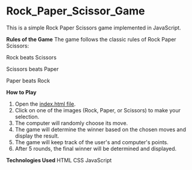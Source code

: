 # Rock_Paper_Scissor_Game

This is a simple Rock Paper Scissors game implemented in JavaScript.

**Rules of the Game**
The game follows the classic rules of Rock Paper Scissors:

Rock beats Scissors

Scissors beats Paper

Paper beats Rock

**How to Play**
1. Open the [index.html file](https://myrock-paper-scissor-game.netlify.app/).
2. Click on one of the images (Rock, Paper, or Scissors) to make your selection.
3. The computer will randomly choose its move.
4. The game will determine the winner based on the chosen moves and display the result.
5. The game will keep track of the user's and computer's points.
6. After 5 rounds, the final winner will be determined and displayed.

**Technologies Used**
HTML
CSS
JavaScript
